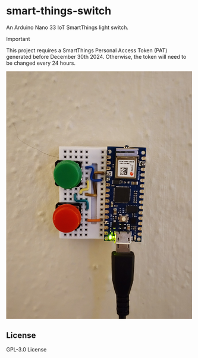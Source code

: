 # smart-things-switch

An Arduino Nano 33 IoT SmartThings light switch.

> [!IMPORTANT]
> This project requires a SmartThings Personal Access Token (PAT) generated before December 30th 2024. Otherwise, the token will need to be changed every 24 hours.

<img alt="The device on the wall" src="Photos/20250131_220328.jpg" width="500"/>

## License

GPL-3.0 License
